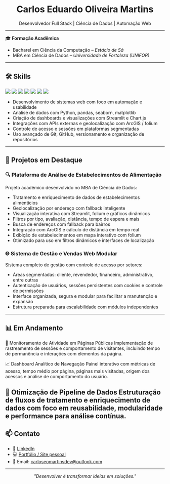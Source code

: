 <h1 align="center">Carlos Eduardo Oliveira Martins</h1>
<p align="center">
  Desenvolvedor Full Stack | Ciência de Dados | Automação Web
</p>

---

🎓 **Formação Acadêmica**  
- Bacharel em Ciência da Computação – *Estácio de Sá*  
- MBA em Ciência de Dados – *Universidade de Fortaleza (UNIFOR)*

---

## 🛠️ Skills

<p>
  <img src="https://img.shields.io/badge/PHP-777BB4?style=flat&logo=php&logoColor=white" />
  <img src="https://img.shields.io/badge/HTML5-E34F26?style=flat&logo=html5&logoColor=white" />
  <img src="https://img.shields.io/badge/CSS3-1572B6?style=flat&logo=css3&logoColor=white" />
  <img src="https://img.shields.io/badge/JavaScript-F7DF1E?style=flat&logo=javascript&logoColor=black" />
  <img src="https://img.shields.io/badge/Python-3776AB?style=flat&logo=python&logoColor=white" />
  <img src="https://img.shields.io/badge/MySQL-4479A1?style=flat&logo=mysql&logoColor=white" />
  <img src="https://img.shields.io/badge/C++-00599C?style=flat&logo=c%2B%2B&logoColor=white" />
</p>

- Desenvolvimento de sistemas web com foco em automação e usabilidade
- Análise de dados com Python, pandas, seaborn, matplotlib
- Criação de dashboards e visualizações com Streamlit e Chart.js
- Integrações com APIs externas e geolocalização com ArcGIS / folium
- Controle de acesso e sessões em plataformas segmentadas
- Uso avançado de Git, GitHub, versionamento e organização de repositórios

---

## 📂 Projetos em Destaque

### 🔍 Plataforma de Análise de Estabelecimentos de Alimentação
Projeto acadêmico desenvolvido no MBA de Ciência de Dados:
- Tratamento e enriquecimento de dados de estabelecimentos alimentícios
- Geolocalização por endereço com fallback inteligente
- Visualização interativa com Streamlit, folium e gráficos dinâmicos
- Filtros por tipo, avaliação, distância, tempo de espera e mais
- Busca de endereços com fallback para bairros
- Integração com ArcGIS e cálculo de distância em tempo real
- Exibição de estabelecimentos em mapa interativo com folium
- Otimizado para uso em filtros dinâmicos e interfaces de localização

### 🌐 Sistema de Gestão e Vendas Web Modular
Sistema completo de gestão com controle de acesso por setores:
- Áreas segmentadas: cliente, revendedor, financeiro, administrativo, entre outras
- Autenticação de usuários, sessões persistentes com cookies e controle de permissões
- Interface organizada, segura e modular para facilitar a manutenção e expansão
- Estrutura preparada para escalabilidade com módulos independentes

---

## 📊 Em Andamento

🔎 Monitoramento de Atividade em Páginas Públicas
Implementação de rastreamento de sessões e comportamento de visitantes, incluindo tempo de permanência e interações com elementos da página.

📈 Dashboard Analítico de Navegação
Painel interativo com métricas de acesso, tempo médio por página, páginas mais visitadas, origem dos acessos e análise de comportamento do usuário.

🔄 Otimização de Pipeline de Dados
Estruturação de fluxos de tratamento e enriquecimento de dados com foco em reusabilidade, modularidade e performance para análise contínua.
---

## 📫 Contato

- 💼 [LinkedIn](https://www.linkedin.com/in/carloseomartins)
- 💻 [Portfólio / Site pessoal]()
- 📧 Email: carloseomartinsdev@outlook.com

---

<p align="center"><em>"Desenvolver é transformar ideias em soluções."</em></p>
